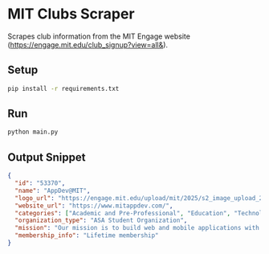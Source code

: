 # MIT Clubs Scraper

Scrapes club information from the MIT Engage website (https://engage.mit.edu/club_signup?view=all&).

## Setup

```bash
pip install -r requirements.txt
```

## Run

```bash
python main.py
```

## Output Snippet

```json
{
  "id": "53370",
  "name": "AppDev@MIT",
  "logo_url": "https://engage.mit.edu/upload/mit/2025/s2_image_upload_2612965_Logo_Square_93105827.png",
  "website_url": "https://www.mitappdev.com/",
  "categories": ["Academic and Pre-Professional", "Education", "Technology"],
  "organization_type": "ASA Student Organization",
  "mission": "Our mission is to build web and mobile applications with the goal of:1) Serving students, campus groups, and local businesses and organizations.2) Fostering practical skills in software development, product management, design, and marketing.",
  "membership_info": "Lifetime membership"
}
```

